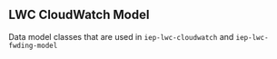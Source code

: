 ## LWC CloudWatch Model

Data model classes that are used in `iep-lwc-cloudwatch` and 
`iep-lwc-fwding-model`
